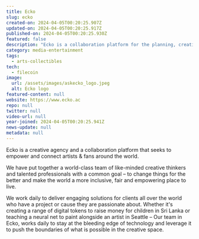 ```yaml
---
title: Ecko
slug: ecko
created-on: 2024-04-05T00:20:25.907Z
updated-on: 2024-04-05T00:20:25.917Z
published-on: 2024-04-05T00:20:25.930Z
featured: false
description: "Ecko is a collaboration platform for the planning, creation, and monetisation of multi-drop mission driven NFT campaigns."
category: media-entertainment
tags:
  - arts-collectibles
tech:
  - filecoin
image:
  url: /assets/images/askecko_logo.jpeg
  alt: Ecko logo
featured-content: null
website: https://www.ecko.ac
repo: null
twitter: null
video-url: null
year-joined: 2024-04-05T00:20:25.941Z
news-update: null
metadata: null
---
```


Ecko is a creative agency and a collaboration platform that seeks to empower and connect artists & fans around the world.

We have put together a world-class team of like-minded creative thinkers and talented professionals with a common goal – to change things for the better and make the world a more inclusive, fair and empowering place to live.

We work daily to deliver engaging solutions for clients all over the world who have a project or cause they are passionate about. Whether it's creating a range of digital tokens to raise money for children in Sri Lanka or teaching a neural net to paint alongside an artist in Seattle – Our team in Ecko, works daily to stay at the bleeding edge of technology and leverage it to push the boundaries of what is possible in the creative space.
